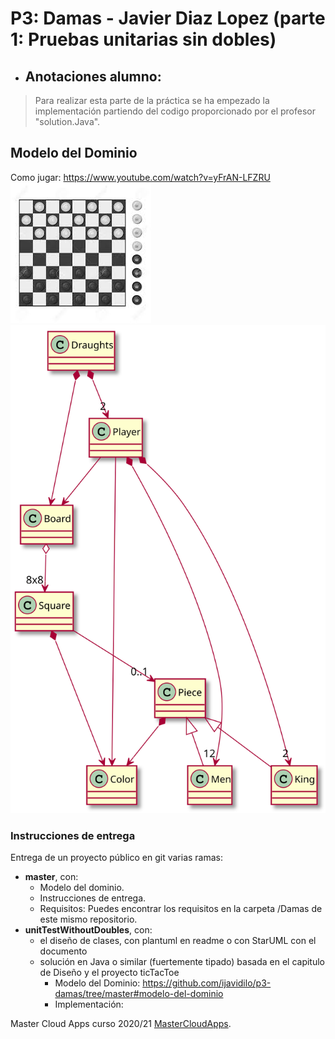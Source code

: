 # P3: Damas - Javier Diaz Lopez (parte 1: Pruebas unitarias sin dobles)

  * ## Anotaciones alumno: 
  > Para realizar esta parte de la práctica se ha empezado la implementación partiendo del codigo proporcionado por el profesor "solution.Java". 

## Modelo del Dominio
Como jugar: https://www.youtube.com/watch?v=yFrAN-LFZRU
![This is a alt text.](./Damas/images/draughts.jpg "Damas.")
![This is a alt text.](./Damas/images/draughtsModeloDominio.svg "Damas.")

### Instrucciones de entrega

Entrega de un proyecto público en git varias ramas:

* **master**, con:
    * Modelo del dominio.
    * Instrucciones de entrega.
    * Requisitos: Puedes encontrar los requisitos en la carpeta /Damas de este mismo repositorio.
* **unitTestWithoutDoubles**, con:
    * el diseño de clases, con plantuml en readme o con StarUML con el documento  
    * solución en Java o similar (fuertemente tipado) basada en el capitulo de Diseño y el proyecto ticTacToe
        * Modelo del Dominio: https://github.com/ijavidilo/p3-damas/tree/master#modelo-del-dominio
        * Implementación:  

Master Cloud Apps curso 2020/21 [MasterCloudApps](https://www.codeurjc.es/mastercloudapps/).